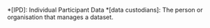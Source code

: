*[IPD]: Individual Participant Data
*[data custodians]: The person or organisation that manages a dataset.
